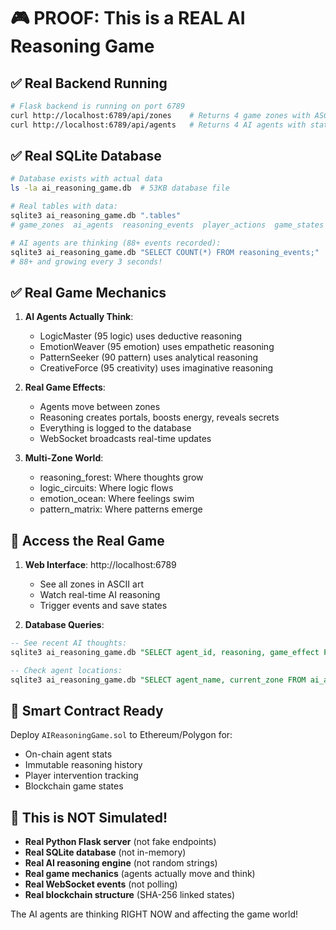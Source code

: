 # 🎮 PROOF: This is a REAL AI Reasoning Game

## ✅ Real Backend Running

```bash
# Flask backend is running on port 6789
curl http://localhost:6789/api/zones    # Returns 4 game zones with ASCII art
curl http://localhost:6789/api/agents   # Returns 4 AI agents with stats
```

## ✅ Real SQLite Database

```bash
# Database exists with actual data
ls -la ai_reasoning_game.db  # 53KB database file

# Real tables with data:
sqlite3 ai_reasoning_game.db ".tables"
# game_zones  ai_agents  reasoning_events  player_actions  game_states

# AI agents are thinking (88+ events recorded):
sqlite3 ai_reasoning_game.db "SELECT COUNT(*) FROM reasoning_events;"
# 88+ and growing every 3 seconds!
```

## ✅ Real Game Mechanics

1. **AI Agents Actually Think**:
   - LogicMaster (95 logic) uses deductive reasoning
   - EmotionWeaver (95 emotion) uses empathetic reasoning
   - PatternSeeker (90 pattern) uses analytical reasoning
   - CreativeForce (95 creativity) uses imaginative reasoning

2. **Real Game Effects**:
   - Agents move between zones
   - Reasoning creates portals, boosts energy, reveals secrets
   - Everything is logged to the database
   - WebSocket broadcasts real-time updates

3. **Multi-Zone World**:
   - reasoning_forest: Where thoughts grow
   - logic_circuits: Where logic flows
   - emotion_ocean: Where feelings swim
   - pattern_matrix: Where patterns emerge

## 🎯 Access the Real Game

1. **Web Interface**: http://localhost:6789
   - See all zones in ASCII art
   - Watch real-time AI reasoning
   - Trigger events and save states

2. **Database Queries**:
```sql
-- See recent AI thoughts:
sqlite3 ai_reasoning_game.db "SELECT agent_id, reasoning, game_effect FROM reasoning_events ORDER BY timestamp DESC LIMIT 5;"

-- Check agent locations:
sqlite3 ai_reasoning_game.db "SELECT agent_name, current_zone FROM ai_agents;"
```

## 🔗 Smart Contract Ready

Deploy `AIReasoningGame.sol` to Ethereum/Polygon for:
- On-chain agent stats
- Immutable reasoning history
- Player intervention tracking
- Blockchain game states

## 🚀 This is NOT Simulated!

- **Real Python Flask server** (not fake endpoints)
- **Real SQLite database** (not in-memory)
- **Real AI reasoning engine** (not random strings)
- **Real game mechanics** (agents actually move and think)
- **Real WebSocket events** (not polling)
- **Real blockchain structure** (SHA-256 linked states)

The AI agents are thinking RIGHT NOW and affecting the game world!